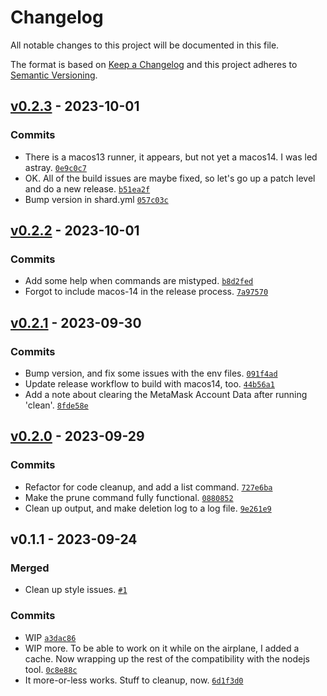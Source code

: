 # Changelog

All notable changes to this project will be documented in this file.

The format is based on [Keep a Changelog](https://keepachangelog.com/en/1.0.0/)
and this project adheres to [Semantic Versioning](https://semver.org/spec/v2.0.0.html).

## [v0.2.3](https://github.com/wyhaines/topos-playground.cr/compare/v0.2.2...v0.2.3) - 2023-10-01

### Commits

- There is a macos13 runner, it appears, but not yet a macos14. I was led astray. [`0e9c0c7`](https://github.com/wyhaines/topos-playground.cr/commit/0e9c0c7414d265a4627f557ba49d7f11e59c9b5d)
- OK. All of the build issues are maybe fixed, so let's go up a patch level and do a new release. [`b51ea2f`](https://github.com/wyhaines/topos-playground.cr/commit/b51ea2f4c5f270e9a036eed72b2bce014c7ce2e0)
- Bump version in shard.yml [`057c03c`](https://github.com/wyhaines/topos-playground.cr/commit/057c03c4fdb8b3921ef83d0bf22d4bd6c9b81821)

## [v0.2.2](https://github.com/wyhaines/topos-playground.cr/compare/v0.2.1...v0.2.2) - 2023-10-01

### Commits

- Add some help when commands are mistyped. [`b8d2fed`](https://github.com/wyhaines/topos-playground.cr/commit/b8d2fedd2e35d6fecbfdaa907be41ae7002ba2dc)
- Forgot to include macos-14 in the release process. [`7a97570`](https://github.com/wyhaines/topos-playground.cr/commit/7a9757079173bee104c7ffb2197c6258c64067c3)

## [v0.2.1](https://github.com/wyhaines/topos-playground.cr/compare/v0.2.0...v0.2.1) - 2023-09-30

### Commits

- Bump version, and fix some issues with the env files. [`091f4ad`](https://github.com/wyhaines/topos-playground.cr/commit/091f4ad7ae71e0519d12b680061f18a755aa6b19)
- Update release workflow to build with macos14, too. [`44b56a1`](https://github.com/wyhaines/topos-playground.cr/commit/44b56a16372edb331d5a67eee64d4dea33be05ba)
- Add a note about clearing the MetaMask Account Data after running 'clean'. [`8fde58e`](https://github.com/wyhaines/topos-playground.cr/commit/8fde58e787066763ff9d09515c3be09dcee33d0c)

## [v0.2.0](https://github.com/wyhaines/topos-playground.cr/compare/v0.1.1...v0.2.0) - 2023-09-29

### Commits

- Refactor for code cleanup, and add a list command. [`727e6ba`](https://github.com/wyhaines/topos-playground.cr/commit/727e6ba1bb218cc2d27e17d4753dd22ab6255d6b)
- Make the prune command fully functional. [`0880852`](https://github.com/wyhaines/topos-playground.cr/commit/088085297e5c8243ad7953eef8fa21d9d967e356)
- Clean up output, and make deletion log to a log file. [`9e261e9`](https://github.com/wyhaines/topos-playground.cr/commit/9e261e9bf7ecd516dd066bbdfbe0176d6c82386f)

## v0.1.1 - 2023-09-24

### Merged

- Clean up style issues. [`#1`](https://github.com/wyhaines/topos-playground.cr/pull/1)

### Commits

- WIP [`a3dac86`](https://github.com/wyhaines/topos-playground.cr/commit/a3dac864371496d6a68c59b31032587e487164ca)
- WIP more. To be able to work on it while on the airplane, I added a cache. Now wrapping up the rest of the compatibility with the nodejs tool. [`0c8e88c`](https://github.com/wyhaines/topos-playground.cr/commit/0c8e88c27c96616c9eb95ec9ac7fc514affe417c)
- It more-or-less works. Stuff to cleanup, now. [`6d1f3d0`](https://github.com/wyhaines/topos-playground.cr/commit/6d1f3d08df9f4ba8c3db463a00ba3c537bf0e587)
